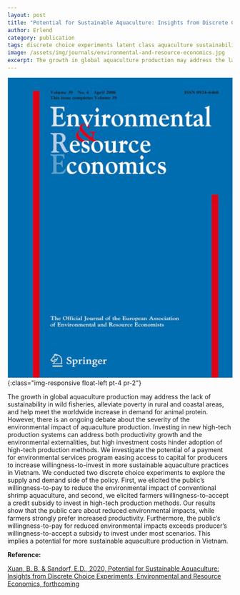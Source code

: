 ```yaml
---
layout: post
title: "Potential for Sustainable Aquaculture: Insights from Discrete Choice Experiments"
author: Erlend
category: publication
tags: discrete choice experiments latent class aquaculture sustainability
image: /assets/img/journals/environmental-and-resource-economics.jpg
excerpt: The growth in global aquaculture production may address the lack of sustainability in wild fisheries, alleviate poverty in rural and coastal areas, and help meet the worldwide increase in demand for animal protein. However, there is an ongoing debate about the severity of the environmental impact of aquaculture production.
---
```


![Environmental and Resource Economics](/assets/img/journals/environmental-and-resource-economics.jpg){:class="img-responsive float-left pt-4 pr-2"}

The growth in global aquaculture production may address the lack of sustainability in wild fisheries, alleviate poverty in rural and coastal areas, and help meet the worldwide increase in demand for animal protein. However, there is an ongoing debate about the severity of the environmental impact of aquaculture production. Investing in new high-tech production systems can address both productivity growth and the environmental externalities, but high investment costs hinder adoption of high-tech production methods. We investigate the potential of a payment for environmental services program easing access to capital for producers to increase willingness-to-invest in more sustainable aquaculture practices in Vietnam. We conducted two discrete choice experiments to explore the supply and demand side of the policy. First, we elicited the public’s willingness-to-pay to reduce the environmental impact of conventional shrimp aquaculture, and second, we elicited farmers willingness-to-accept a credit subsidy to invest in high-tech production methods. Our results show that the public care about reduced environmental impacts, while farmers strongly prefer increased productivity. Furthermore, the public’s willingness-to-pay for reduced environmental impacts exceeds producer’s willingness-to-accept a subsidy to invest under most scenarios. This implies a potential for more sustainable aquaculture production in Vietnam.

**Reference:**

[Xuan, B. B. & Sandorf, E.D., 2020, Potential for Sustainable Aquaculture: Insights from Discrete Choice Experiments, Environmental and Resource Economics, forthcoming](https://link.springer.com/article/10.1007/s10640-020-00500-6)
